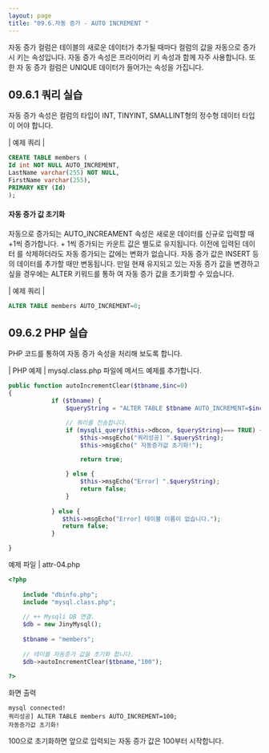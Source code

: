 ```yaml
---
layout: page
title: "09.6.자동 증가 - AUTO INCREMENT "
--- 
```

자동 증가 컬럼은 테이블의 새로운 데이터가 추가될 때마다 컬럼의 값을 자동으로 증가시 키는 속성입니다. 자동 증가 속성은 프라이머리 키 속성과 함께 자주 사용합니다. 또한 자 동 증가 컬럼은 UNIQUE 데이터가 들어가는 속성을 가집니다.  

## 09.6.1 쿼리 실습 
자동 증가 속성은 컬럼의 타입이 INT, TINYINT, SMALLINT형의 정수형 데이터 타입이 어야 합니다.  

| 예제 쿼리 | 
```sql
CREATE TABLE members (
Id int NOT NULL AUTO_INCREMENT,
LastName varchar(255) NOT NULL,
FirstName varchar(255),
PRIMARY KEY (Id)
);

```

#### 자동 증가 값 초기화 
자동으로 증가되는 AUTO_INCREAMENT 속성은 새로운 데이터를 신규로 입력할 때 +1씩 증가합니다. + 1씩 증가되는 카운트 값은 별도로 유지됩니다. 이전에 입력된 데이터 를 삭제하더라도 자동 증가되는 값에는 변화가 없습니다. 자동 증가 값은 INSERT 등의 데이터를 추가할 때만 변동됩니다. 
만일 현재 유지되고 있는 자동 증가 값을 변경하고 싶을 경우에는 ALTER 키워드를 통하 여 자동 증가 값을 초기화할 수 있습니다.  

| 예제 쿼리 | 
```sql
ALTER TABLE members AUTO_INCREMENT=0; 
```

## 09.6.2 PHP 실습 
PHP 코드를 통하여 자동 증가 속성을 처리해 보도록 합니다.  

| PHP 예제 | 
mysql.class.php 파일에 메서드 예제를 추가합니다.  

```php
public function autoIncrementClear($tbname,$inc=0)
{
            if ($tbname) {
                $queryString = "ALTER TABLE $tbname AUTO_INCREMENT=$inc;";

                // 쿼리를 전송합니다.
                if (mysqli_query($this->dbcon, $queryString)=== TRUE) {
                    $this->msgEcho("쿼리성공] ".$queryString);
                    $this->msgEcho(" 자동증가값 초기화!");

                    return true; 

                } else {
                    $this->msgEcho("Error] ".$queryString);
                    return false;
                }                
            
            } else {
               $this->msgEcho("Error] 테이블 이름이 없습니다.");
               return false;
            }

}

```

예제 파일 | attr-04.php 
```php
<?php
 
	include "dbinfo.php";
	include "mysql.class.php";
 
	// ++ Mysqli DB 연결.
	$db = new JinyMysql();
 
	$tbname = "members";
    
	// 테이블 자동증가 값을 초기화 합니다.
	$db->autoIncrementClear($tbname,"100");
 
?>

```

화면 출력 
```
mysql connected!
쿼리성공] ALTER TABLE members AUTO_INCREMENT=100;
자동증가값 초기화!

```

100으로 초기화하면 앞으로 입력되는 자동 증가 값은 100부터 시작합니다.  
